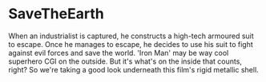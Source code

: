 # SaveTheEarth
When an industrialist is captured, he constructs a high-tech armoured suit to escape. Once he manages to escape, he decides to use his suit to fight against evil forces and save the world.
'Iron Man' may be way cool superhero CGI on the outside. But it's what's on the inside that counts, right? So we're taking a good look underneath this film's rigid metallic shell.
